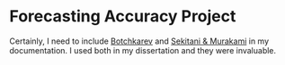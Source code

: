 # Forecasting Accuracy Project

Certainly, I need to include [Botchkarev](https://www.informingscience.org/Publications/4184) and [Sekitani & Murakami](https://ieeexplore.ieee.org/document/9894544) in my documentation. I used both in my dissertation and they were invaluable. 
